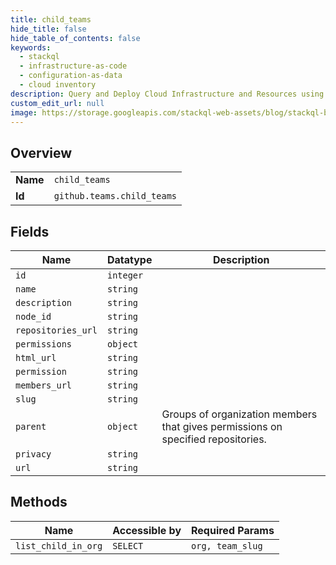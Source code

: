 ```yaml
---
title: child_teams
hide_title: false
hide_table_of_contents: false
keywords:
  - stackql
  - infrastructure-as-code
  - configuration-as-data
  - cloud inventory
description: Query and Deploy Cloud Infrastructure and Resources using SQL
custom_edit_url: null
image: https://storage.googleapis.com/stackql-web-assets/blog/stackql-blog-post-featured-image.png
---
```

  
    

## Overview
<table><tbody>
<tr><td><b>Name</b></td><td><code>child_teams</code></td></tr>
<tr><td><b>Id</b></td><td><code>github.teams.child_teams</code></td></tr>
</tbody></table>

## Fields
| Name | Datatype | Description |
| ---- | -------- | ----------- |
| `id` | `integer` |  |
| `name` | `string` |  |
| `description` | `string` |  |
| `node_id` | `string` |  |
| `repositories_url` | `string` |  |
| `permissions` | `object` |  |
| `html_url` | `string` |  |
| `permission` | `string` |  |
| `members_url` | `string` |  |
| `slug` | `string` |  |
| `parent` | `object` | Groups of organization members that gives permissions on specified repositories. |
| `privacy` | `string` |  |
| `url` | `string` |  |
## Methods
| Name | Accessible by | Required Params |
| ---- | ------------- | --------------- |
| `list_child_in_org` | `SELECT` | `org, team_slug` |
